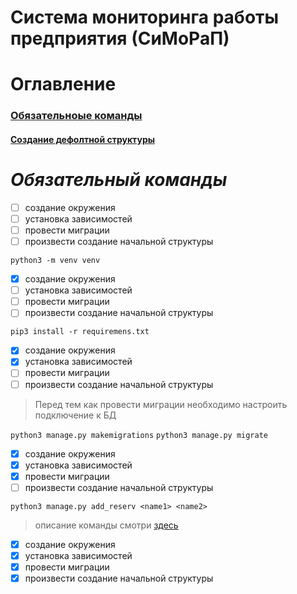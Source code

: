 # Система мониторинга работы предприятия (СиМоРаП)
# Оглавление
### [Обязательноые команды](#comands)
#### [Создание дефолтной структуры](#comands_create_models)
# <a name="comands"> *Обязательный команды* </a>

- [ ] создание окружения
- [ ] установка зависимостей
- [ ] провести миграции
- [ ] произвести создание начальной структуры

```python3 -m venv venv```

- [x] создание окружения
- [ ] установка зависимостей
- [ ] провести миграции
- [ ] произвести создание начальной структуры

```pip3 install -r requiremens.txt```

- [x] создание окружения
- [x] установка зависимостей
- [ ] провести миграции
- [ ] произвести создание начальной структуры

>Перед тем как провести миграции необходимо настроить подключение к БД

```python3 manage.py makemigrations```
```python3 manage.py migrate```

- [x] создание окружения
- [x] установка зависимостей
- [x] провести миграции
- [ ] произвести создание начальной структуры

<a name="comands_create_models">```python3 manage.py add_reserv <name1> <name2>```</a>
> описание команды смотри [здесь](structure/management/README.md)
- [x] создание окружения
- [x] установка зависимостей
- [x] провести миграции
- [x] произвести создание начальной структуры